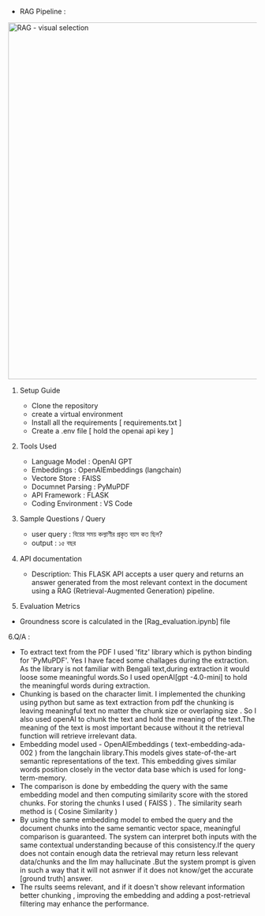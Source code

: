 

* RAG Pipeline : 
   

<img width="589" height="723" alt="RAG - visual selection" src="https://github.com/user-attachments/assets/10d5a683-ea72-4c07-8039-1ddcb615c880" />

1. Setup Guide
   - Clone the repository
   - create a virtual environment
   - Install all the requirements [ requirements.txt ]
   - Create a .env file [ hold the openai api key ]

2. Tools Used
   - Language Model : OpenAI GPT
   - Embeddings : OpenAIEmbeddings (langchain)
   - Vectore Store : FAISS
   - Documnet Parsing : PyMuPDF
   - API Framework : FLASK
   - Coding Environment : VS Code

3. Sample Questions / Query
   - user query : বিয়ের সময় কল্যাণীর প্রকৃত বয়স কত ছিল?
   - output : ১৫ বছর

4. API documentation
   - Description: This FLASK API accepts a user query and returns an answer generated from the most relevant context in the document using a RAG (Retrieval-Augmented Generation) pipeline.

5. Evaluation Metrics
  - Groundness score is calculated in the [Rag_evaluation.ipynb] file


6.Q/A : 
   - To extract text from the PDF I used  'fitz' library which is python binding for 'PyMuPDF'. Yes I have faced some challages during the extraction. As the library is not familiar with Bengali text,during extraction it would loose some meaningful words.So I used openAI[gpt -4.0-mini]  to hold the meaningful words during extraction.
   - Chunking is based on the character limit. I implemented the chunking using python but same as text extraction from pdf the chunking is leaving meaningful text no matter the chunk size or overlaping size . So I also used openAI to chunk the text and hold the meaning of the text.The meaning of the text is most important because without it the retrieval function will retrieve irrelevant data.
   - Embedding model used - OpenAIEmbeddings ( text-embedding-ada-002 ) from the langchain library.This models gives state-of-the-art semantic representations of the text. This embedding gives similar words position closely in the vector data base which is used for long-term-memory.
   - The comparison is done by embedding the query with the same embedding model and then computing similarity score with the stored chunks. For storing the chunks I used ( FAISS ) . The similarity searh method is ( Cosine Similarity )
   - By using the same embedding model to embed the query and the document chunks into the same semantic vector space, meaningful comparison is guaranteed. The system can interpret both inputs with the same contextual understanding because of this consistency.If the query does not contain enough data the retrieval may return less relevant data/chunks and the llm may hallucinate .But the system prompt is given in such a way that it will not asnwer if it does not know/get  the accurate [ground truth] answer.
   -  The rsults seems relevant, and if it doesn't show relevant information better chunking , improving the embedding and adding a post-retrieval filtering may enhance the performance.
     
